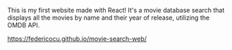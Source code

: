 This is my first website made with React! It's a movie database search that displays all the movies by name and their year of release, utilizing the OMDB API. 

https://federicocu.github.io/movie-search-web/


